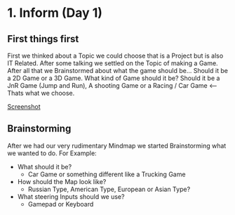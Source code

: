 # 1. **Inform (Day 1)**

## First things first

First we thinked about a Topic we could choose that is a Project but is also IT Related. After some talking we settled on the Topic of making a Game.
After all that we Brainstormed about what the game should be... Should it be a 2D Game or a 3D Game.
What kind of Game should it be? Should it be a JnR Game (Jump and Run), A shooting Game or a Racing / Car Game <-- Thats what we choose.

[Screenshot](./99_Media/Mindmap_Project_T.jpg)

## Brainstorming

After we had our very rudimentary Mindmap we started Brainstorming what we wanted to do. For Example:
- What should it be?
  - Car Game or something different like a Trucking Game
- How should the Map look like?
  - Russian Type, American Type, European or Asian Type?
- What steering Inputs should we use?
  - Gamepad or Keyboard
